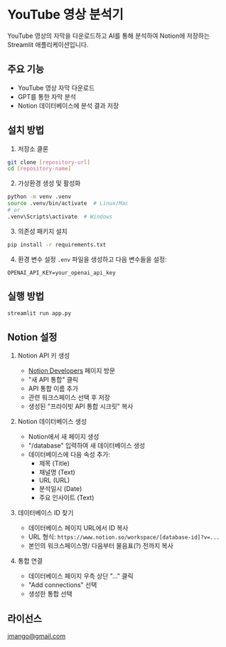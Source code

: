 # YouTube 영상 분석기

YouTube 영상의 자막을 다운로드하고 AI를 통해 분석하여 Notion에 저장하는 Streamlit 애플리케이션입니다.

## 주요 기능

- YouTube 영상 자막 다운로드
- GPT를 통한 자막 분석
- Notion 데이터베이스에 분석 결과 저장

## 설치 방법

1. 저장소 클론
```bash
git clone [repository-url]
cd [repository-name]
```

2. 가상환경 생성 및 활성화
```bash
python -m venv .venv
source .venv/bin/activate  # Linux/Mac
# or
.venv\Scripts\activate  # Windows
```

3. 의존성 패키지 설치
```bash
pip install -r requirements.txt
```

4. 환경 변수 설정
`.env` 파일을 생성하고 다음 변수들을 설정:
```
OPENAI_API_KEY=your_openai_api_key
```

## 실행 방법

```bash
streamlit run app.py
```

## Notion 설정

1. Notion API 키 생성
   - [Notion Developers](https://www.notion.so/my-integrations) 페이지 방문
   - "새 API 통합" 클릭
   - API 통합 이름 추가
   - 관련 워크스페이스 선택 후 저장
   - 생성된 "프라이빗 API 통합 시크릿" 복사

2. Notion 데이터베이스 생성
   - Notion에서 새 페이지 생성
   - "/database" 입력하여 새 데이터베이스 생성
   - 데이터베이스에 다음 속성 추가:
     - 제목 (Title)
     - 채널명 (Text)
     - URL (URL)
     - 분석일시 (Date)
     - 주요 인사이트 (Text)

3. 데이터베이스 ID 찾기
   - 데이터베이스 페이지 URL에서 ID 복사
   - URL 형식: `https://www.notion.so/workspace/[database-id]?v=...`
   - 본인의 워크스페이스명/ 다음부터 물음표(?) 전까지 복사

4. 통합 연결
   - 데이터베이스 페이지 우측 상단 "..." 클릭
   - "Add connections" 선택
   - 생성한 통합 선택

## 라이선스

jmango@gmail.com